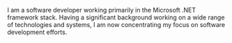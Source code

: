 I am a software developer working primarily in the Microsoft .NET framework stack. Having a significant background working on a wide range of technologies and systems, I am now concentrating my focus on software development efforts.
